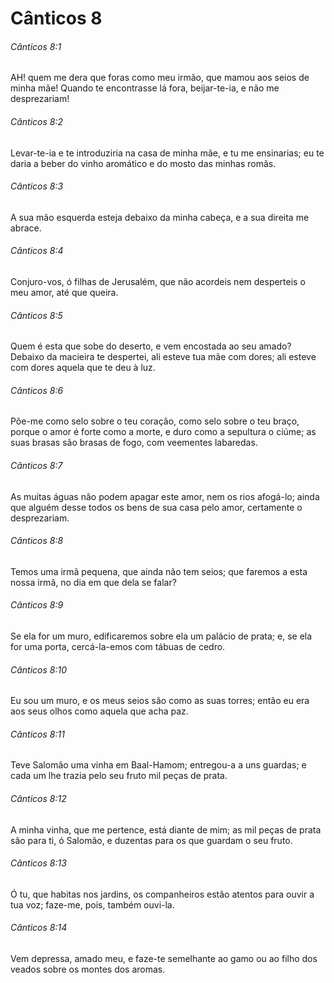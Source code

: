 # Cânticos 8

###### Cânticos 8:1

AH! quem me dera que foras como meu irmão, que mamou aos seios de minha mãe! Quando te encontrasse lá fora, beijar-te-ia, e não me desprezariam!

###### Cânticos 8:2

Levar-te-ia e te introduziria na casa de minha mãe, e tu me ensinarias; eu te daria a beber do vinho aromático e do mosto das minhas romãs.

###### Cânticos 8:3

A sua mão esquerda esteja debaixo da minha cabeça, e a sua direita me abrace.

###### Cânticos 8:4

Conjuro-vos, ó filhas de Jerusalém, que não acordeis nem desperteis o meu amor, até que queira.

###### Cânticos 8:5

Quem é esta que sobe do deserto, e vem encostada ao seu amado? Debaixo da macieira te despertei, ali esteve tua mãe com dores; ali esteve com dores aquela que te deu à luz.

###### Cânticos 8:6

Põe-me como selo sobre o teu coração, como selo sobre o teu braço, porque o amor é forte como a morte, e duro como a sepultura o ciúme; as suas brasas são brasas de fogo, com veementes labaredas.

###### Cânticos 8:7

As muitas águas não podem apagar este amor, nem os rios afogá-lo; ainda que alguém desse todos os bens de sua casa pelo amor, certamente o desprezariam.

###### Cânticos 8:8

Temos uma irmã pequena, que ainda não tem seios; que faremos a esta nossa irmã, no dia em que dela se falar?

###### Cânticos 8:9

Se ela for um muro, edificaremos sobre ela um palácio de prata; e, se ela for uma porta, cercá-la-emos com tábuas de cedro.

###### Cânticos 8:10

Eu sou um muro, e os meus seios são como as suas torres; então eu era aos seus olhos como aquela que acha paz.

###### Cânticos 8:11

Teve Salomão uma vinha em Baal-Hamom; entregou-a a uns guardas; e cada um lhe trazia pelo seu fruto mil peças de prata.

###### Cânticos 8:12

A minha vinha, que me pertence, está diante de mim; as mil peças de prata são para ti, ó Salomão, e duzentas para os que guardam o seu fruto.

###### Cânticos 8:13

Ó tu, que habitas nos jardins, os companheiros estão atentos para ouvir a tua voz; faze-me, pois, também ouvi-la.

###### Cânticos 8:14

Vem depressa, amado meu, e faze-te semelhante ao gamo ou ao filho dos veados sobre os montes dos aromas.

